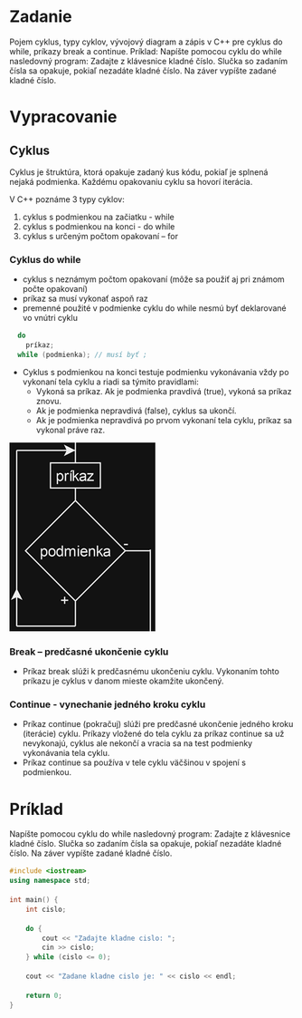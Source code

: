 # Zadanie

Pojem cyklus, typy cyklov, vývojový diagram a zápis v C++ pre cyklus do while, príkazy break a continue.
Príklad: Napíšte pomocou cyklu do while nasledovný program: Zadajte z klávesnice kladné číslo. Slučka so zadaním čísla sa opakuje, pokiaľ nezadáte kladné číslo. Na záver vypíšte zadané kladné číslo.

# Vypracovanie

## Cyklus

Cyklus je štruktúra, ktorá opakuje zadaný kus kódu, pokiaľ je splnená nejaká podmienka. Každému opakovaniu cyklu sa hovorí iterácia.

V C++ poznáme 3 typy cyklov:

1. cyklus s podmienkou na začiatku - while
2. cyklus s podmienkou na konci - do while
3. cyklus s určeným počtom opakovaní – for

### Cyklus do while

- cyklus s neznámym počtom opakovaní (môže sa použiť aj pri známom počte opakovaní)
- príkaz sa musí vykonať aspoň raz
- premenné použité v podmienke cyklu do while nesmú byť deklarované vo vnútri cyklu

```cpp
  do
    príkaz;
  while (podmienka); // musí byť ;
```

- Cyklus s podmienkou na konci testuje podmienku vykonávania vždy po vykonaní tela cyklu a riadi sa týmito pravidlami:
  - Vykoná sa príkaz. Ak je podmienka pravdivá (true), vykoná sa príkaz znovu.
  - Ak je podmienka nepravdivá (false), cyklus sa ukončí.
  - Ak je podmienka nepravdivá po prvom vykonaní tela cyklu, príkaz sa vykonal práve raz.

![ahoj](do-while.png)

### Break – predčasné ukončenie cyklu

- Príkaz break slúži k predčasnému ukončeniu cyklu. Vykonaním tohto príkazu je cyklus v danom mieste okamžite ukončený.

### Continue - vynechanie jedného kroku cyklu

- Príkaz continue (pokračuj) slúži pre predčasné ukončenie jedného kroku (iterácie) cyklu. Príkazy vložené do tela cyklu za príkaz continue sa už nevykonajú, cyklus ale nekončí a vracia sa na test podmienky vykonávania tela cyklu.
- Príkaz continue sa používa v tele cyklu väčšinou v spojení s podmienkou.

# Príklad

Napíšte pomocou cyklu do while nasledovný program: Zadajte z klávesnice kladné číslo. Slučka so zadaním čísla sa opakuje, pokiaľ nezadáte kladné číslo. Na záver vypíšte zadané kladné číslo.

```cpp
#include <iostream>
using namespace std;

int main() {
    int cislo;

    do {
        cout << "Zadajte kladne cislo: ";
        cin >> cislo;
    } while (cislo <= 0);

    cout << "Zadane kladne cislo je: " << cislo << endl;

    return 0;
}
```
